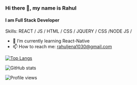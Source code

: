 <!-- ![Profile view](https://komarev.com/ghpvc/?rahul5544&color=green) -->
<!-- ![Profile views](https://gpvc.arturio.dev/rahul5544) -->
### Hi there 👋, my name is Rahul
#### I am Full Stack Developer
<!-- I made this project just for fun, it allows you to create nice and simple GitHub Readme files that you can copy/paste and use in your profile. -->

Skills: REACT / JS / HTML / CSS / JQUERY / CSS /NODE JS / 

- 🌱 I’m currently learning React-Native 
- 📫 How to reach me: rahuljena1030@gmail.com 


<!-- [<img src='https://cdn.jsdelivr.net/npm/simple-icons@3.0.1/icons/github.svg' alt='github' height='40'>](https://github.com/rahul5544)  [<img src='https://cdn.jsdelivr.net/npm/simple-icons@3.0.1/icons/linkedin.svg' alt='linkedin' height='40'>](https://www.linkedin.com/in/rahul-jena-329539214/)  [<img src='https://cdn.jsdelivr.net/npm/simple-icons@3.0.1/icons/instagram.svg' alt='instagram' height='40'>](https://www.instagram.com/rahul_.ig/)  [<img src='https://cdn.jsdelivr.net/npm/simple-icons@3.0.1/icons/twitter.svg' alt='twitter' height='40'>](https://twitter.com/rahuljena101)  [<img src='https://cdn.jsdelivr.net/npm/simple-icons@3.0.1/icons/stackoverflow.svg' alt='stackoverflow' height='40'>](https://stackoverflow.com/users/rahul5544)   -->

[![Top Langs](https://github-readme-stats.vercel.app/api/top-langs/?username=rahul5544)](https://github.com/anuraghazra/github-readme-stats)

![GitHub stats](https://github-readme-stats.vercel.app/api?username=rahul5544&show_icons=true)  

![Profile views](https://gpvc.arturio.dev/rahul5544)  
